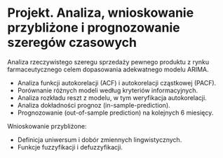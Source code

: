# Projekt. Analiza, wnioskowanie przybliżone i prognozowanie szeregów czasowych
Analiza rzeczywistego szeregu sprzedaży pewnego produktu z rynku farmaceutycznego celem dopasowania adekwatnego modelu ARIMA.

* Analiza funkcji autokorelacji (ACF) i autokorelacji cząstkowej (PACF).
* Porównanie różnych modeli według kryteriów informacyjnych.
* Analiza rozkładu reszt z modelu, w tym weryfikacja autokorelacji.
* Analiza dokładności prognoz (in-sample-prediction).
* Prognozowanie (out-of-sample prediction) na kolejnych 6 miesięcy.

Wnioskowanie przybliżone:

* Definicja uniwersum i dobór zmiennych lingwistycznych.
* Funkcje fuzzyfikacji i defuzzyfikacji.

